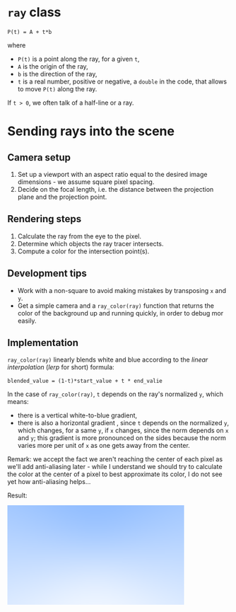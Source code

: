 # `ray` class

```
P(t) = A + t*b
```
where

* `P(t)` is a point along the ray, for a given `t`,
* `A` is the origin of the ray,
* `b` is the direction of the ray,
* `t` is a real number, positive or negative, a `double` in the code, that allows to move `P(t)` along the ray.

If `t > 0`, we often talk of a half-line or a ray.

# Sending rays into the scene

## Camera setup

1. Set up a viewport with an aspect ratio equal to the desired image dimensions - we assume square pixel spacing.
2. Decide on the focal length, i.e. the distance between the projection plane and the projection point.

## Rendering steps

1. Calculate the ray from the eye to the pixel.
2. Determine which objects the ray tracer intersects.
3. Compute a color for the intersection point(s).

## Development tips

* Work with a non-square to avoid making mistakes by transposing `x` and `y`.
* Get a simple camera  and a `ray_color(ray)` function that returns the color of the background up and running quickly, in order to debug mor easily.

## Implementation
`ray_color(ray)` linearly blends white and blue according to the _linear interpolation_ (_lerp_ for short) formula:
```
blended_value = (1-t)*start_value + t * end_valie
```
In the case of `ray_color(ray)`, `t` depends on the ray's normalized `y`, which means:

- there is a vertical white-to-blue gradient,
- there is also a horizontal gradient , since `t` depends on the normalized `y`, which changes, for a same `y`, if `x` changes, since the norm depends on `x` and `y`; this gradient is more pronounced on the sides because the norm varies more per unit of `x` as one gets away from the center.


Remark: we accept the fact we aren't reaching the center of each pixel as we'll add anti-aliasing later - while I understand we should try to calculate the color at the center of a pixel to best approximate its color, I do not see yet how anti-aliasing helps...

Result:

![gradient example](images/04_gradient.png)